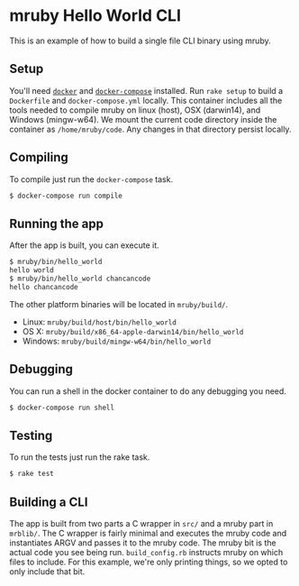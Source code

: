 # mruby Hello World CLI
This is an example of how to build a single file CLI binary using mruby.

## Setup
You'll need [`docker`](https://docs.docker.com/installation/) and [`docker-compose`](https://docs.docker.com/compose/install/) installed. Run `rake setup` to build a `Dockerfile` and `docker-compose.yml` locally. This container includes all the tools needed to compile mruby on linux (host), OSX (darwin14), and Windows (mingw-w64). We mount the current code directory inside the container as `/home/mruby/code`. Any changes in that directory persist locally.

## Compiling
To compile just run the `docker-compose` task.

```sh
$ docker-compose run compile
```

## Running the app
After the app is built, you can execute it.

```sh
$ mruby/bin/hello_world
hello world
$ mruby/bin/hello_world chancancode
hello chancancode
```

The other platform binaries will be located in `mruby/build/`.

* Linux: `mruby/build/host/bin/hello_world`
* OS X: `mruby/build/x86_64-apple-darwin14/bin/hello_world`
* Windows: `mruby/build/mingw-w64/bin/hello_world`

## Debugging
You can run a shell in the docker container to do any debugging you need.

```sh
$ docker-compose run shell
```

## Testing
To run the tests just run the rake task.

```sh
$ rake test
```

## Building a CLI
The app is built from two parts a C wrapper in `src/` and a mruby part in `mrblib/`. The C wrapper is fairly minimal and executes the mruby code and instantiates ARGV and passes it to the mruby code. The mruby bit is the actual code you see being run. `build_config.rb` instructs mruby on which files to include. For this example, we're only printing things, so we opted to only include that bit.
